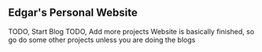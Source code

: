 ## Edgar's Personal Website
TODO, Start Blog
TODO, Add more projects
Website is basically finished, so go do some other projects unless you are doing the blogs